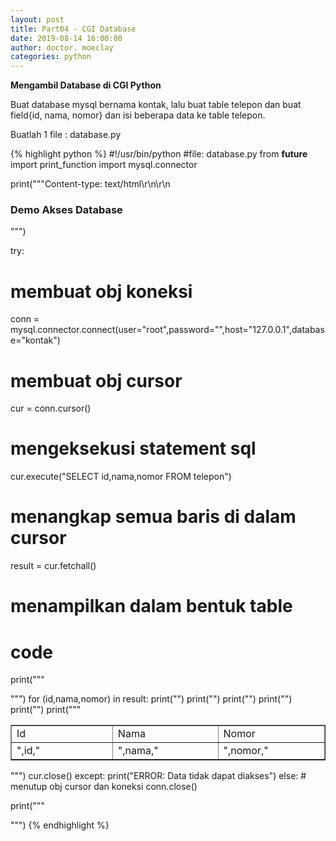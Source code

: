 ```yaml
---
layout: post
title: Part04 - CGI Database
date: 2019-08-14 16:00:00
author: doctor. moeclay
categories: python
---
```



<div>
<p><b>Mengambil Database di CGI Python</b></p>
<p>Buat database mysql bernama kontak, lalu buat table telepon dan buat field{id, nama, nomor} dan isi beberapa data ke table telepon.</p>
<p>Buatlah 1 file : database.py</p>

{% highlight python %}
#!/usr/bin/python
#file: database.py
from __future__ import print_function
import mysql.connector

print("""Content-type: text/html\r\n\r\n
<html>
<head>
<title>Database CGI</title>
</head>
<body>
<h3>Demo Akses Database</h3>""")

try:
  # membuat obj koneksi
  conn = mysql.connector.connect(user="root",password="",host="127.0.0.1",database="kontak")
  # membuat obj cursor
  cur = conn.cursor()
  # mengeksekusi statement sql
  cur.execute("SELECT id,nama,nomor FROM telepon")
  # menangkap semua baris di dalam cursor
  result = cur.fetchall()

  # menampilkan dalam bentuk table
  # code
  print("""
<table border="1">
<tr>
  <td width="180">Id</td>
  <td width="180">Nama</td>
  <td width="180">Nomor</td>
</tr>
""")
  for (id,nama,nomor) in result:
    print("<tr>")
    print("<td>",id,"</td>")
    print("<td>",nama,"</td>")
    print("<td>",nomor,"</td>")
    print("<tr>")
  print("""</table>""")
  cur.close()
except:
  print("ERROR: Data tidak dapat diakses")
else:
  # menutup obj cursor dan koneksi
  conn.close()

print("""
</body>
</html>
""")
{% endhighlight %}
